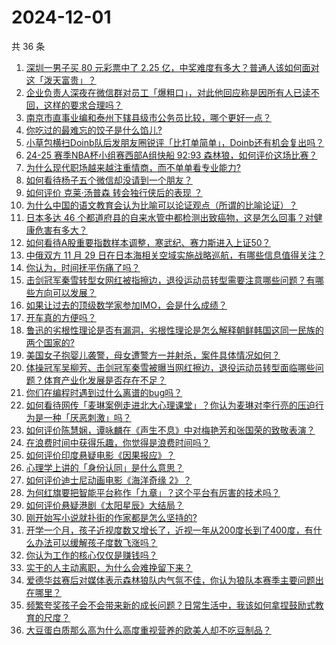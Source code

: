 # 2024-12-01

共 36 条

<!-- BEGIN ZHIHUQUESTIONS -->
<!-- 最后更新时间 Sun Dec 01 2024 01:09:29 GMT+0800 (China Standard Time) -->
1. [深圳一男子买 80 元彩票中了 2.25 亿，中奖难度有多大？普通人该如何面对这「泼天富贵」？](https://www.zhihu.com/question/5499537703)
1. [企业负责人深夜在微信群对员工「爆粗口」，对此他回应称是因所有人已读不回，这样的要求合理吗？](https://www.zhihu.com/question/5569608642)
1. [南京市直事业编和泰州下辖县级市公务员比较，哪个更好一点？](https://www.zhihu.com/question/5219902594)
1. [你吃过的最难忘的饺子是什么馅儿?](https://www.zhihu.com/question/579922916)
1. [小草包横扫Doinb队后发朋友圈锐评「比打单简单」，Doinb还有机会复出吗？](https://www.zhihu.com/question/5446091525)
1. [24-25 赛季NBA杯小组赛西部A组快船 92:93 森林狼，如何评价这场比赛？](https://www.zhihu.com/question/5537824875)
1. [为什么现代职场越来越注重情商，而不单单看专业能力?](https://www.zhihu.com/question/4786354832)
1. [如何看待杨子五个微信却没请到一个朋友？](https://www.zhihu.com/question/5400893124)
1. [如何评价 克莱·汤普森 转会独行侠后的表现 ？](https://www.zhihu.com/question/4477701824)
1. [为什么中国的语文教育会认为比喻可以论证观点（所谓的比喻论证）？](https://www.zhihu.com/question/299600065)
1. [日本多达 46 个都道府县的自来水管中都检测出致癌物，这是怎么回事？对健康危害有多大？](https://www.zhihu.com/question/5559507592)
1. [如何看待A股重要指数样本调整，寒武纪、赛力斯进入上证50？](https://www.zhihu.com/question/5541543577)
1. [中俄双方 11 月 29 日在日本海相关空域实施战略巡航，有哪些信息值得关注？](https://www.zhihu.com/question/5470165819)
1. [你认为，时间抚平伤痛了吗？](https://www.zhihu.com/question/2284367095)
1. [击剑冠军秦雪转型女网红被指擦边，退役运动员转型需要注意哪些问题？有哪些方向可以发展？](https://www.zhihu.com/question/5540050995)
1. [如果让过去的顶级数学家参加IMO，会是什么成绩？](https://www.zhihu.com/question/311097319)
1. [开车真的方便吗？](https://www.zhihu.com/question/563252654)
1. [鲁迅的劣根性理论是否有漏洞，劣根性理论是怎么解释朝鲜韩国这同一民族的两个国家的?](https://www.zhihu.com/question/4984682711)
1. [美国女子抱婴儿袭警，母女遭警方一并射杀，案件具体情况如何？](https://www.zhihu.com/question/5491990188)
1. [体操冠军吴柳芳、击剑冠军秦雪被曝当网红擦边，退役运动员转型面临哪些问题？体育产业化发展是否存在不足？](https://www.zhihu.com/question/5553796384)
1. [你们在编程时遇到过什么离谱的bug吗？](https://www.zhihu.com/question/3003273587)
1. [如何看待网传「麦琳案例走进北大心理课堂」？你认为麦琳对李行亮的压迫行为是一种「厌恶刺激」吗？](https://www.zhihu.com/question/4827127962)
1. [如何评价陈慧娴，谭咏麟在《声生不息》中对梅艳芳和张国荣的致敬表演？](https://www.zhihu.com/question/5419640922)
1. [在浪费时间中获得乐趣，你觉得是浪费时间吗？](https://www.zhihu.com/question/5496657417)
1. [如何评价印度悬疑电影《因果报应》？](https://www.zhihu.com/question/5367877196)
1. [心理学上讲的「身份认同」是什么意思？](https://www.zhihu.com/question/4719963708)
1. [如何评价迪士尼动画电影《海洋奇缘 2》？](https://www.zhihu.com/question/5464609207)
1. [为何红旗要把智能平台称作「九章」？这个平台有厉害的技术吗？](https://www.zhihu.com/question/5363090517)
1. [如何评价悬疑港剧《太阳星辰》大结局？](https://www.zhihu.com/question/5216006199)
1. [刚开始写小说就扑街的作家都是怎么坚持的?](https://www.zhihu.com/question/5190284284)
1. [开学一个月，孩子近视度数又增长了，近视一年从200度长到了400度，有什么办法可以缓解孩子度数飞涨吗？](https://www.zhihu.com/question/2774413715)
1. [你认为工作的核心仅仅是赚钱吗？](https://www.zhihu.com/question/5482454076)
1. [实干的人主动离职，为什么会难挽留下来？](https://www.zhihu.com/question/4977771970)
1. [爱德华兹赛后对媒体表示森林狼队内气氛不佳，你认为狼队本赛季主要问题出在哪里？](https://www.zhihu.com/question/5395976174)
1. [频繁夸奖孩子会不会带来新的成长问题？日常生活中，我该如何拿捏鼓励式教育的尺度？](https://www.zhihu.com/question/5298467622)
1. [大豆蛋白质那么高为什么高度重视营养的欧美人却不吃豆制品？](https://www.zhihu.com/question/657545506)
<!-- END ZHIHUQUESTIONS -->
